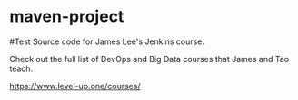 # maven-project
#Test
Source code for James Lee's Jenkins course.

Check out the full list of DevOps and Big Data courses that James and Tao teach.

https://www.level-up.one/courses/


